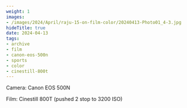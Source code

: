 ```yaml
---
weight: 1
images:
- /images/2024/April/raju-15-on-film-color/20240413-Photo01_4-3.jpg
hideTitle: true
date: 2024-04-13
tags:
- archive
- film
- canon-eos-500n
- sports
- color
- cinestill-800t
---
```


Camera: Canon EOS 500N

Film: Cinestill 800T (pushed 2 stop to 3200 ISO)